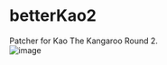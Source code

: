 # betterKao2
Patcher for Kao The Kangaroo Round 2.  
![image](https://user-images.githubusercontent.com/118167137/218367347-0d884e36-0919-4304-939f-baf40ab6aeeb.png)
